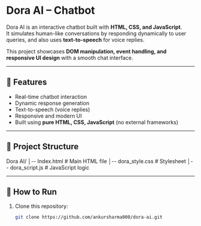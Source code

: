 # Dora AI – Chatbot

Dora AI is an interactive chatbot built with **HTML, CSS, and JavaScript**.  
It simulates human-like conversations by responding dynamically to user queries, and also uses **text-to-speech** for voice replies.  

This project showcases **DOM manipulation, event handling, and responsive UI design** with a smooth chat interface.

---

## 🚀 Features
- Real-time chatbot interaction  
- Dynamic response generation  
- Text-to-speech (voice replies)  
- Responsive and modern UI  
- Built using **pure HTML, CSS, JavaScript** (no external frameworks)

---

## 📂 Project Structure
Dora AI/
│-- Index.html # Main HTML file
│-- dora_style.css # Stylesheet
│-- dora_script.js # JavaScript logic


---

## 🎯 How to Run
1. Clone this repository:  
   ```bash
   git clone https://github.com/ankursharma000/dora-ai.git


